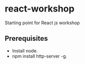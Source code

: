 # react-workshop
Starting point for React js workshop

## Prerequisites

* Install node.
* npm install http-server -g.

